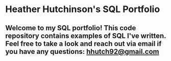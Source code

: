 # Heather Hutchinson's SQL Portfolio
## Welcome to my SQL portfolio! This code repository contains examples of SQL I've written. Feel free to take a look and reach out via email if you have any questions: hhutch92@gmail.com

